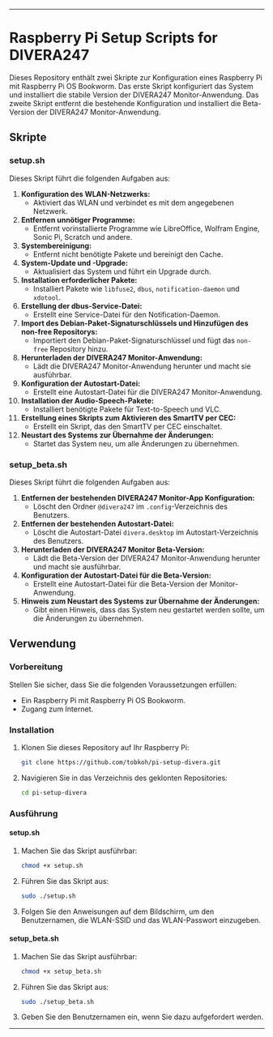 

---

# Raspberry Pi Setup Scripts for DIVERA247

Dieses Repository enthält zwei Skripte zur Konfiguration eines Raspberry Pi mit Raspberry Pi OS Bookworm. Das erste Skript konfiguriert das System und installiert die stabile Version der DIVERA247 Monitor-Anwendung. Das zweite Skript entfernt die bestehende Konfiguration und installiert die Beta-Version der DIVERA247 Monitor-Anwendung.

## Skripte

### setup.sh

Dieses Skript führt die folgenden Aufgaben aus:

1. **Konfiguration des WLAN-Netzwerks:**
   - Aktiviert das WLAN und verbindet es mit dem angegebenen Netzwerk.
2. **Entfernen unnötiger Programme:**
   - Entfernt vorinstallierte Programme wie LibreOffice, Wolfram Engine, Sonic Pi, Scratch und andere.
3. **Systembereinigung:**
   - Entfernt nicht benötigte Pakete und bereinigt den Cache.
4. **System-Update und -Upgrade:**
   - Aktualisiert das System und führt ein Upgrade durch.
5. **Installation erforderlicher Pakete:**
   - Installiert Pakete wie `libfuse2`, `dbus`, `notification-daemon` und `xdotool`.
6. **Erstellung der dbus-Service-Datei:**
   - Erstellt eine Service-Datei für den Notification-Daemon.
7. **Import des Debian-Paket-Signaturschlüssels und Hinzufügen des non-free Repositorys:**
   - Importiert den Debian-Paket-Signaturschlüssel und fügt das `non-free` Repository hinzu.
8. **Herunterladen der DIVERA247 Monitor-Anwendung:**
   - Lädt die DIVERA247 Monitor-Anwendung herunter und macht sie ausführbar.
9. **Konfiguration der Autostart-Datei:**
   - Erstellt eine Autostart-Datei für die DIVERA247 Monitor-Anwendung.
10. **Installation der Audio-Speech-Pakete:**
    - Installiert benötigte Pakete für Text-to-Speech und VLC.
11. **Erstellung eines Skripts zum Aktivieren des SmartTV per CEC:**
    - Erstellt ein Skript, das den SmartTV per CEC einschaltet.
12. **Neustart des Systems zur Übernahme der Änderungen:**
    - Startet das System neu, um alle Änderungen zu übernehmen.

### setup_beta.sh

Dieses Skript führt die folgenden Aufgaben aus:

1. **Entfernen der bestehenden DIVERA247 Monitor-App Konfiguration:**
   - Löscht den Ordner `@divera247` im `.config`-Verzeichnis des Benutzers.
2. **Entfernen der bestehenden Autostart-Datei:**
   - Löscht die Autostart-Datei `divera.desktop` im Autostart-Verzeichnis des Benutzers.
3. **Herunterladen der DIVERA247 Monitor Beta-Version:**
   - Lädt die Beta-Version der DIVERA247 Monitor-Anwendung herunter und macht sie ausführbar.
4. **Konfiguration der Autostart-Datei für die Beta-Version:**
   - Erstellt eine Autostart-Datei für die Beta-Version der Monitor-Anwendung.
5. **Hinweis zum Neustart des Systems zur Übernahme der Änderungen:**
   - Gibt einen Hinweis, dass das System neu gestartet werden sollte, um die Änderungen zu übernehmen.

## Verwendung

### Vorbereitung

Stellen Sie sicher, dass Sie die folgenden Voraussetzungen erfüllen:

- Ein Raspberry Pi mit Raspberry Pi OS Bookworm.
- Zugang zum Internet.

### Installation

1. Klonen Sie dieses Repository auf Ihr Raspberry Pi:
   ```bash
   git clone https://github.com/tobkoh/pi-setup-divera.git
   ```

2. Navigieren Sie in das Verzeichnis des geklonten Repositories:
   ```bash
   cd pi-setup-divera
   ```

### Ausführung

#### setup.sh

1. Machen Sie das Skript ausführbar:
   ```bash
   chmod +x setup.sh
   ```

2. Führen Sie das Skript aus:
   ```bash
   sudo ./setup.sh
   ```

3. Folgen Sie den Anweisungen auf dem Bildschirm, um den Benutzernamen, die WLAN-SSID und das WLAN-Passwort einzugeben.

#### setup_beta.sh

1. Machen Sie das Skript ausführbar:
   ```bash
   chmod +x setup_beta.sh
   ```

2. Führen Sie das Skript aus:
   ```bash
   sudo ./setup_beta.sh
   ```

3. Geben Sie den Benutzernamen ein, wenn Sie dazu aufgefordert werden.


---
